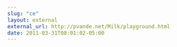 ```yaml
---
slug: "ce"
layout: external
external_url: http://pvande.net/Milk/playground.html
date: 2011-03-31T08:01:02-05:00
---
```

